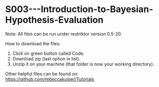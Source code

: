 # S003---Introduction-to-Bayesian-Hypothesis-Evaluation

Note: All files can be run under restriktor version 0.5-20.


How to download the files:

1. Click on green button called Code.
2. Download zip (last option in list).
3. Unzip it on your machine (that folder is now your working directory).


Other helpful files can be found on:
https://github.com/rebeccakuiper/Tutorials
